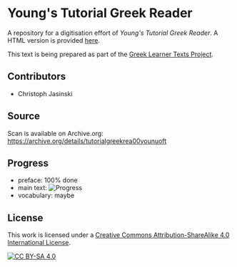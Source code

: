 # Young's Tutorial Greek Reader

A repository for a digitisation effort of _Young's Tutorial Greek Reader_. A HTML version is provided [here](https://sleeptillseven.github.io/youngs-tutorial-greek-reader/).

This text is being prepared as part of the [Greek Learner Texts Project](https://greek-learner-texts.org/).

## Contributors

* Christoph Jasinski

## Source

Scan is available on Archive.org: https://archive.org/details/tutorialgreekrea00younuoft

## Progress

* preface: 100% done
* main text: ![Progress](https://progress-bar.dev/95/)
* vocabulary: maybe

## License

This work is licensed under a [Creative Commons Attribution-ShareAlike 4.0 International License](http://creativecommons.org/licenses/by-sa/4.0/).

[![CC BY-SA 4.0][cc-by-sa-image]][cc-by-sa]

[cc-by-sa]: http://creativecommons.org/licenses/by-sa/4.0/
[cc-by-sa-image]: https://licensebuttons.net/l/by-sa/4.0/88x31.png
[cc-by-sa-shield]: https://img.shields.io/badge/License-CC%20BY--SA%204.0-lightgrey.svg
